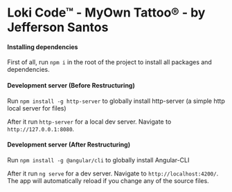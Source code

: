 # Loki Code™ - MyOwn Tattoo® - by Jefferson Santos


#### Installing dependencies

First of all, run `npm i` in the root of the project to install all packages and dependencies.

#### Development server (Before Restructuring)

Run `npm install -g http-server` to globally install http-server (a simple http local server for files)

After it run `http-server` for a local dev server. Navigate to `http://127.0.0.1:8080`.


#### Development server (After Restructuring)

Run `npm install -g @angular/cli` to globally install Angular-CLI

After it run `ng serve` for a dev server. Navigate to `http://localhost:4200/`. The app will automatically reload if you change any of the source files.